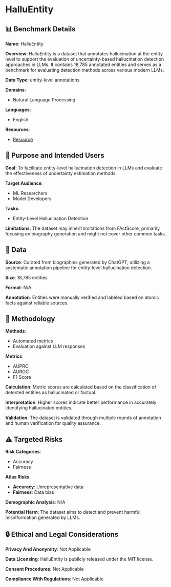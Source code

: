 # HalluEntity

## 📊 Benchmark Details

**Name**: HalluEntity

**Overview**: HalluEntity is a dataset that annotates hallucination at the entity level to support the evaluation of uncertainty-based hallucination detection approaches in LLMs. It contains 18,785 annotated entities and serves as a benchmark for evaluating detection methods across various modern LLMs.

**Data Type**: entity-level annotations

**Domains**:
- Natural Language Processing

**Languages**:
- English

**Resources**:
- [Resource](https://huggingface.co/datasets/samuelyeh/HalluEntity)

## 🎯 Purpose and Intended Users

**Goal**: To facilitate entity-level hallucination detection in LLMs and evaluate the effectiveness of uncertainty estimation methods.

**Target Audience**:
- ML Researchers
- Model Developers

**Tasks**:
- Entity-Level Hallucination Detection

**Limitations**: The dataset may inherit limitations from FActScore, primarily focusing on biography generation and might not cover other common tasks.

## 💾 Data

**Source**: Curated from biographies generated by ChatGPT, utilizing a systematic annotation pipeline for entity-level hallucination detection.

**Size**: 18,785 entities

**Format**: N/A

**Annotation**: Entities were manually verified and labeled based on atomic facts against reliable sources.

## 🔬 Methodology

**Methods**:
- Automated metrics
- Evaluation against LLM responses

**Metrics**:
- AUPRC
- AUROC
- F1 Score

**Calculation**: Metric scores are calculated based on the classification of detected entities as hallucinated or factual.

**Interpretation**: Higher scores indicate better performance in accurately identifying hallucinated entities.

**Validation**: The dataset is validated through multiple rounds of annotation and human verification for quality assurance.

## ⚠️ Targeted Risks

**Risk Categories**:
- Accuracy
- Fairness

**Atlas Risks**:
- **Accuracy**: Unrepresentative data
- **Fairness**: Data bias

**Demographic Analysis**: N/A

**Potential Harm**: The dataset aims to detect and prevent harmful misinformation generated by LLMs.

## 🔒 Ethical and Legal Considerations

**Privacy And Anonymity**: Not Applicable

**Data Licensing**: HalluEntity is publicly released under the MIT license.

**Consent Procedures**: Not Applicable

**Compliance With Regulations**: Not Applicable
